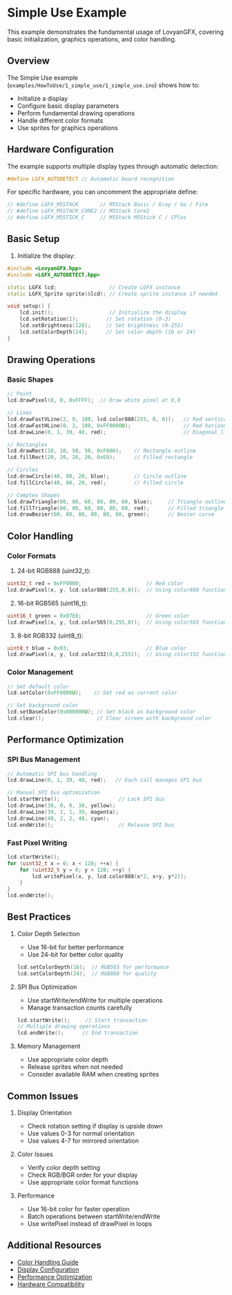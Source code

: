 # Simple Use Example

This example demonstrates the fundamental usage of LovyanGFX, covering basic initialization, graphics operations, and color handling.

## Overview

The Simple Use example (`examples/HowToUse/1_simple_use/1_simple_use.ino`) shows how to:
- Initialize a display
- Configure basic display parameters
- Perform fundamental drawing operations
- Handle different color formats
- Use sprites for graphics operations

## Hardware Configuration

The example supports multiple display types through automatic detection:
```cpp
#define LGFX_AUTODETECT // Automatic board recognition
```

For specific hardware, you can uncomment the appropriate define:
```cpp
// #define LGFX_M5STACK       // M5Stack Basic / Gray / Go / Fire
// #define LGFX_M5STACK_CORE2 // M5Stack Core2
// #define LGFX_M5STICK_C     // M5Stack M5Stick C / CPlus
```

## Basic Setup

1. Initialize the display:
```cpp
#include <LovyanGFX.hpp>
#include <LGFX_AUTODETECT.hpp>

static LGFX lcd;                 // Create LGFX instance
static LGFX_Sprite sprite(&lcd); // Create sprite instance if needed

void setup() {
    lcd.init();                  // Initialize the display
    lcd.setRotation(1);         // Set rotation (0-3)
    lcd.setBrightness(128);     // Set brightness (0-255)
    lcd.setColorDepth(24);      // Set color depth (16 or 24)
}
```

## Drawing Operations

### Basic Shapes
```cpp
// Point
lcd.drawPixel(0, 0, 0xFFFF);  // Draw white pixel at 0,0

// Lines
lcd.drawFastVLine(2, 0, 100, lcd.color888(255, 0, 0));   // Red vertical line
lcd.drawFastHLine(0, 2, 100, 0xFF0000U);                 // Red horizontal line
lcd.drawLine(0, 1, 39, 40, red);                         // Diagonal line

// Rectangles
lcd.drawRect(10, 10, 50, 50, 0xF800);    // Rectangle outline
lcd.fillRect(20, 20, 20, 20, 0xE0);      // Filled rectangle

// Circles
lcd.drawCircle(40, 80, 20, blue);        // Circle outline
lcd.fillCircle(40, 80, 20, red);         // Filled circle

// Complex Shapes
lcd.drawTriangle(80, 80, 60, 80, 80, 60, blue);     // Triangle outline
lcd.fillTriangle(80, 80, 60, 80, 80, 60, red);      // Filled triangle
lcd.drawBezier(60, 80, 80, 80, 80, 60, green);      // Bezier curve
```

## Color Handling

### Color Formats
1. 24-bit RGB888 (uint32_t):
```cpp
uint32_t red = 0xFF0000;                     // Red color
lcd.drawPixel(x, y, lcd.color888(255,0,0));  // Using color888 function
```

2. 16-bit RGB565 (uint16_t):
```cpp
uint16_t green = 0x07E0;                     // Green color
lcd.drawPixel(x, y, lcd.color565(0,255,0));  // Using color565 function
```

3. 8-bit RGB332 (uint8_t):
```cpp
uint8_t blue = 0x03;                         // Blue color
lcd.drawPixel(x, y, lcd.color332(0,0,255));  // Using color332 function
```

### Color Management
```cpp
// Set default color
lcd.setColor(0xFF0000U);    // Set red as current color

// Set background color
lcd.setBaseColor(0x000000U); // Set black as background color
lcd.clear();                 // Clear screen with background color
```

## Performance Optimization

### SPI Bus Management
```cpp
// Automatic SPI bus handling
lcd.drawLine(0, 1, 39, 40, red);   // Each call manages SPI bus

// Manual SPI bus optimization
lcd.startWrite();                   // Lock SPI bus
lcd.drawLine(38, 0, 0, 38, yellow);
lcd.drawLine(39, 1, 1, 39, magenta);
lcd.drawLine(40, 2, 2, 40, cyan);
lcd.endWrite();                     // Release SPI bus
```

### Fast Pixel Writing
```cpp
lcd.startWrite();
for (uint32_t x = 0; x < 128; ++x) {
    for (uint32_t y = 0; y < 128; ++y) {
        lcd.writePixel(x, y, lcd.color888(x*2, x+y, y*2));
    }
}
lcd.endWrite();
```

## Best Practices

1. Color Depth Selection
   - Use 16-bit for better performance
   - Use 24-bit for better color quality
   ```cpp
   lcd.setColorDepth(16);  // RGB565 for performance
   lcd.setColorDepth(24);  // RGB888 for quality
   ```

2. SPI Bus Optimization
   - Use startWrite/endWrite for multiple operations
   - Manage transaction counts carefully
   ```cpp
   lcd.startWrite();     // Start transaction
   // Multiple drawing operations
   lcd.endWrite();      // End transaction
   ```

3. Memory Management
   - Use appropriate color depth
   - Release sprites when not needed
   - Consider available RAM when creating sprites

## Common Issues

1. Display Orientation
   - Check rotation setting if display is upside down
   - Use values 0-3 for normal orientation
   - Use values 4-7 for mirrored orientation

2. Color Issues
   - Verify color depth setting
   - Check RGB/BGR order for your display
   - Use appropriate color format functions

3. Performance
   - Use 16-bit color for faster operation
   - Batch operations between startWrite/endWrite
   - Use writePixel instead of drawPixel in loops

## Additional Resources

- [Color Handling Guide](../core_concepts/color_handling.md)
- [Display Configuration](../core_concepts/display_config.md)
- [Performance Optimization](../core_concepts/performance.md)
- [Hardware Compatibility](../hardware_compatibility.md) 